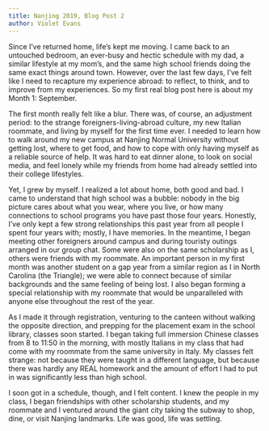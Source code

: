```yaml
---
title: Nanjing 2019, Blog Post 2
author: Violet Evans
---
```


Since I’ve returned home, life’s kept me moving. I came back to an untouched bedroom, an ever-busy and hectic schedule with my dad, a similar lifestyle at my mom’s, and the same high school friends doing the same exact things around town. However, over the last few days, I’ve felt like I need to recapture my experience abroad: to reflect, to think, and to improve from my experiences. So my first real blog post here is about my Month 1: September.

The first month really felt like a blur. There was, of course, an adjustment period: to the strange foreigners-living-abroad culture, my new Italian roommate, and living by myself for the first time ever. I needed to learn how to walk around my new campus at Nanjing Normal University without getting lost, where to get food, and how to  cope with only having myself as a reliable source of help. It was hard to eat dinner alone, to look on social media, and feel lonely while my friends from home had already settled into their college lifestyles.


Yet, I grew by myself. I realized a lot about home, both good and bad. I came to understand that high school was a bubble: nobody in the big picture cares about what you wear, where you live, or how many connections to school programs you have past those four years. Honestly, I’ve only kept a few strong relationships this past year from all people I spent four years with; mostly, I have memories. In the meantime, I began meeting other foreigners around campus and during touristy outings arranged in our group chat. Some were also on the same scholarship as I, others were friends with my roommate. An important person in my first month was another student on a gap year from a similar region as I in North Carolina (the Triangle); we were able to connect because of similar backgrounds and the same feeling of being lost. I also began forming a special relationship with my roommate that would be unparalleled with anyone else throughout the rest of the year.

As I made it through registration, venturing to the canteen without walking the opposite direction, and prepping for the placement exam in the school library, classes soon started. I began taking full immersion Chinese classes from 8 to 11:50 in the morning, with mostly Italians in my class that had come with my roommate from the same university in Italy. My classes felt strange: not because they were taught in a different language, but because there was hardly any REAL homework and the amount of effort I had to put in was significantly less than high school. 

I soon got in a schedule, though, and I felt content. I knew the people in my class, I began friendships with other scholarship students, and my roommate and I ventured around the giant city taking the subway to shop, dine, or visit Nanjing landmarks. Life was good, life was settling.